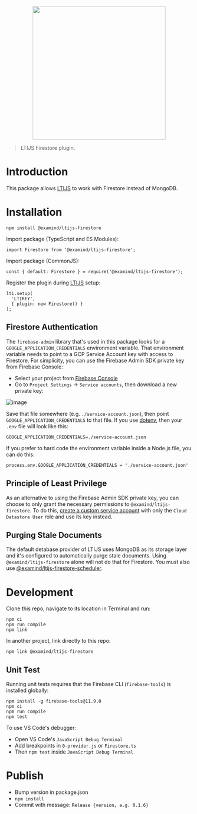 <div align="center">
	<br>
	<br>
	<a href="https://cvmcosta.github.io/ltijs"><img width="360" src="https://raw.githubusercontent.com/Cvmcosta/ltijs/master/docs/logo-300.svg"></img></a>
</div>

> LTIJS Firestore plugin.

# Introduction

This package allows [LTIJS](https://cvmcosta.github.io/ltijs) to work with Firestore instead of MongoDB.

# Installation

```
npm install @examind/ltijs-firestore
```

Import package (TypeScript and ES Modules):

```
import Firestore from '@examind/ltijs-firestore';
```

Import package (CommonJS):

```
const { default: Firestore } = require('@examind/ltijs-firestore');
```

Register the plugin during [LTIJS](https://cvmcosta.github.io/ltijs) setup:

```
lti.setup(
  'LTIKEY',
  { plugin: new Firestore() }
);

```

## Firestore Authentication

The `firebase-admin` library that's used in this package looks for a `GOOGLE_APPLICATION_CREDENTIALS` environment variable. That environment variable needs to point to a GCP Service Account key with access to Firestore. For simplicity, you can use the Firebase Admin SDK private key from Firebase Console:

- Select your project from [Firebase Console](https://console.firebase.google.com/)
- Go to `Project Settings` -> `Service accounts`, then download a new private key:

![image](https://user-images.githubusercontent.com/504505/154392946-8bb689c5-e68a-41f8-8981-862246ea4a00.png)

Save that file somewhere (e.g. `./service-account.json`), then point `GOOGLE_APPLICATION_CREDENTIALS` to that file. If you use [dotenv](https://www.npmjs.com/package/dotenv), then your `.env` file will look like this:

```
GOOGLE_APPLICATION_CREDENTIALS=./service-account.json
```

If you prefer to hard code the environment variable inside a Node.js file, you can do this:

```
process.env.GOOGLE_APPLICATION_CREDENTIALS = './service-account.json'
```

## Principle of Least Privilege

As an alternative to using the Firebase Admin SDK private key, you can choose to only grant the necessary permissions to `@examind/ltijs-firestore`. To do this, [create a custom service account](https://cloud.google.com/iam/docs/creating-managing-service-accounts) with only the `Cloud Datastore User` role and use its key instead.

## Purging Stale Documents

The default detabase provider of LTIJS uses MongoDB as its storage layer and it's configured to automatically purge stale documents. Using `@examind/ltijs-firestore` alone will not do that for Firestore. You must also use [@examind/ltijs-firestore-scheduler](https://www.npmjs.com/package/@examind/ltijs-firestore-scheduler).

# Development

Clone this repo, navigate to its location in Terminal and run:

```
npm ci
npm run compile
npm link
```

In another project, link directly to this repo:

```
npm link @examind/ltijs-firestore
```

## Unit Test

Running unit tests requires that the Firebase CLI (`firebase-tools`) is installed globally:

```
npm install -g firebase-tools@11.9.0
npm ci
npm run compile
npm test
```

To use VS Code's debugger:

- Open VS Code's `JavaScript Debug Terminal`
- Add breakpoints in `0-provider.js` or `Firestore.ts`
- Then `npm test` inside `JavaScript Debug Terminal`

# Publish

- Bump version in package.json
- `npm install`
- Commit with message: `Release {version, e.g. 0.1.6}`
